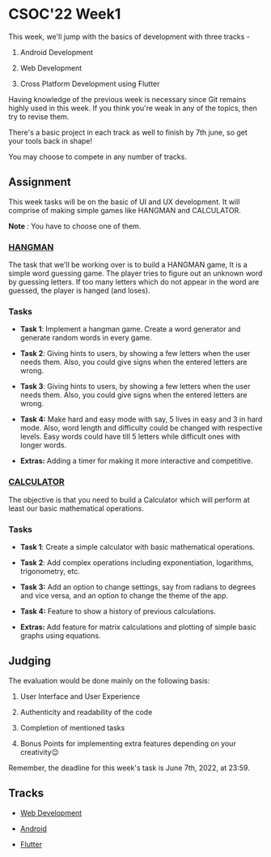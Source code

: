 
# CSOC'22 Week1

  

This week, we'll jump with the basics of development with three tracks -

  

1. Android Development

  

2. Web Development

  

3. Cross Platform Development using Flutter

  

Having knowledge of the previous week is necessary since Git remains highly used in this week. If you think you're weak in any of the topics, then try to revise them.

  

There's a basic project in each track as well to finish by 7th june, so get your tools back in shape!

  

You may choose to compete in any number of tracks.

  

## Assignment

  

This week tasks will be on the basic of UI and UX development. It will comprise of making simple games like HANGMAN and CALCULATOR.

  

**Note** : You have to choose one of them.

  

### [HANGMAN](https://en.wikipedia.org/wiki/Hangman_(game))

  

The task that we'll be working over is to build a HANGMAN game, It is a simple word guessing game. The player tries to figure out an unknown word by guessing letters. If too many letters which do not appear in the word are guessed, the player is hanged (and loses).

  

### Tasks

  

-  **Task 1**: Implement a hangman game. Create a word generator and generate random words in every game.

  

-  **Task 2**: Giving hints to users, by showing a few letters when the user needs them. Also, you could give signs when the entered letters are wrong.

  

-  **Task 3**: Giving hints to users, by showing a few letters when the user needs them. Also, you could give signs when the entered letters are wrong.

  

-  **Task 4:** Make hard and easy mode with say, 5 lives in easy and 3 in hard mode. Also, word length and difficulty could be changed with respective levels. Easy words could have till 5 letters while difficult ones with longer words.

  

-  **Extras:** Adding a timer for making it more interactive and competitive.

  

### [CALCULATOR](https://en.wikipedia.org/wiki/Calculator)

  

The objective is that you need to build a Calculator which will perform at least our basic mathematical operations.

  

### Tasks

  

-  **Task 1**: Create a simple calculator with basic mathematical operations.

  

-  **Task 2**: Add complex operations including exponentiation, logarithms, trigonometry, etc.

  

-  **Task 3:** Add an option to change settings, say from radians to degrees and vice versa, and an option to change the theme of the app.

  

-  **Task 4:** Feature to show a history of previous calculations.

  

-  **Extras:** Add feature for matrix calculations and plotting of simple basic graphs using equations.

  

## Judging

  

The evaluation would be done mainly on the following basis:

  

1. User Interface and User Experience

  

2. Authenticity and readability of the code

  

3. Completion of mentioned tasks

  

4. Bonus Points for implementing extra features depending on your creativity😉

  

Remember, the deadline for this week's task is June 7th, 2022, at 23:59.

  

## Tracks

  

- [Web Development](/WebDev.md)

  

- [Android](/Android.md)

  

- [Flutter](/Flutter.md)